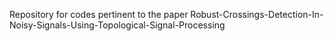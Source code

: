 Repository for codes pertinent to the paper Robust-Crossings-Detection-In-Noisy-Signals-Using-Topological-Signal-Processing

